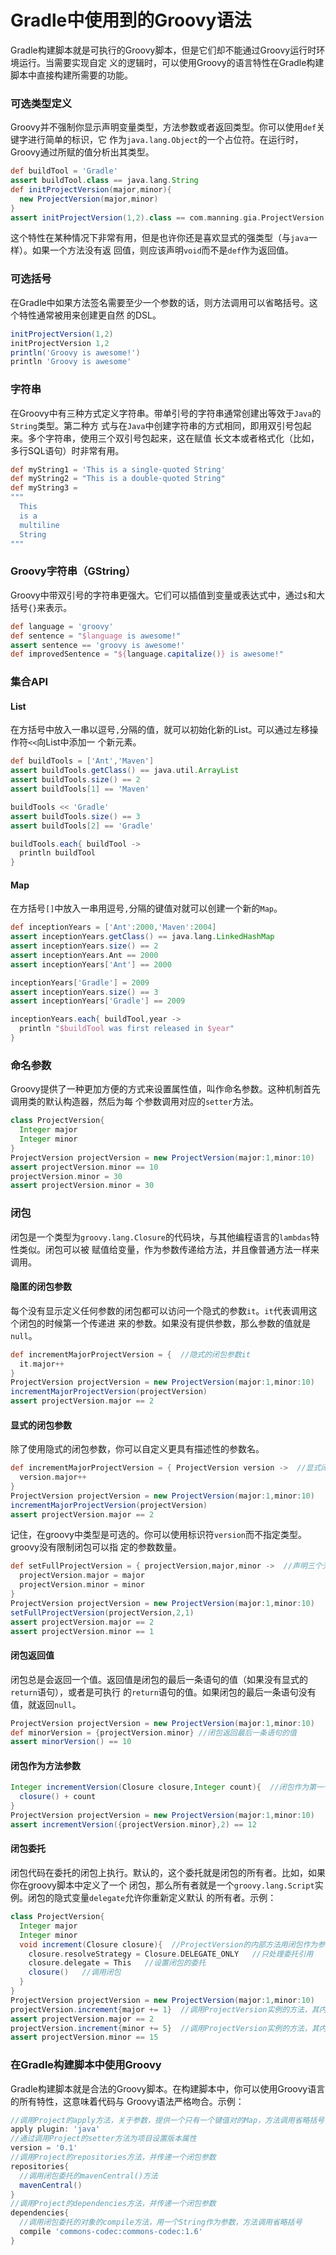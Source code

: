 Gradle中使用到的Groovy语法
=======================
Gradle构建脚本就是可执行的Groovy脚本，但是它们却不能通过Groovy运行时环境运行。当需要实现自定
义的逻辑时，可以使用Groovy的语言特性在Gradle构建脚本中直接构建所需要的功能。

### 可选类型定义
Groovy并不强制你显示声明变量类型，方法参数或者返回类型。你可以使用`def`关键字进行简单的标识，它
作为`java.lang.Object`的一个占位符。在运行时，Groovy通过所赋的值分析出其类型。

```groovy
def buildTool = 'Gradle'
assert buildTool.class == java.lang.String
def initProjectVersion(major,minor){
  new ProjectVersion(major,minor)
}
assert initProjectVersion(1,2).class == com.manning.gia.ProjectVersion
```
这个特性在某种情况下非常有用，但是也许你还是喜欢显式的强类型（与`java`一样）。如果一个方法没有返
回值，则应该声明`void`而不是`def`作为返回值。

### 可选括号
在Gradle中如果方法签名需要至少一个参数的话，则方法调用可以省略括号。这个特性通常被用来创建更自然
的DSL。
```groovy
initProjectVersion(1,2)
initProjectVersion 1,2
println('Groovy is awesome!')
println 'Groovy is awesome'
```

### 字符串
在Groovy中有三种方式定义字符串。带单引号的字符串通常创建出等效于`Java`的`String`类型。第二种方
式与在`Java`中创建字符串的方式相同，即用双引号包起来。多个字符串，使用三个双引号包起来，这在赋值
长文本或者格式化（比如，多行SQL语句）时非常有用。
```groovy
def myString1 = 'This is a single-quoted String'
def myString2 = "This is a double-quoted String"
def myString3 =
"""
  This
  is a
  multiline
  String
"""
```

### Groovy字符串（GString）
Groovy中带双引号的字符串更强大。它们可以插值到变量或表达式中，通过`$`和大括号`{}`来表示。
```groovy
def language = 'groovy'
def sentence = "$language is awesome!"
assert sentence == 'groovy is awesome!'
def improvedSentence = "${language.capitalize()} is awesome!"
```

### 集合API
#### List
在方括号中放入一串以逗号`,`分隔的值，就可以初始化新的List。可以通过左移操作符`<<`向List中添加一
个新元素。
```groovy
def buildTools = ['Ant','Maven']
assert buildTools.getClass() == java.util.ArrayList
assert buildTools.size() == 2
assert buildTools[1] == 'Maven'

buildTools << 'Gradle'
assert buildTools.size() == 3
assert buildTools[2] == 'Gradle'

buildTools.each{ buildTool ->
  println buildTool
}
```
#### Map
在方括号`[]`中放入一串用逗号`,`分隔的键值对就可以创建一个新的`Map`。
```groovy
def inceptionYears = ['Ant':2000,'Maven':2004]
assert inceptionYears.getClass() == java.lang.LinkedHashMap
assert inceptionYears.size() == 2
assert inceptionYears.Ant == 2000
assert inceptionYears['Ant'] == 2000

inceptionYears['Gradle'] = 2009
assert inceptionYears.size() == 3
assert inceptionYears['Gradle'] == 2009

inceptionYears.each{ buildTool,year ->
  println "$buildTool was first released in $year"
}
```

### 命名参数
Groovy提供了一种更加方便的方式来设置属性值，叫作命名参数。这种机制首先调用类的默认构造器，然后为每
个参数调用对应的`setter`方法。
```groovy
class ProjectVersion{
  Integer major
  Integer minor
}
ProjectVersion projectVersion = new ProjectVersion(major:1,minor:10)
assert projectVersion.minor == 10
projectVersion.minor = 30
assert projectVersion.minor = 30
```

### 闭包
闭包是一个类型为`groovy.lang.Closure`的代码块，与其他编程语言的`lambdas`特性类似。闭包可以被
赋值给变量，作为参数传递给方法，并且像普通方法一样来调用。
#### 隐匿的闭包参数
每个没有显示定义任何参数的闭包都可以访问一个隐式的参数`it`。`it`代表调用这个闭包的时候第一个传递进
来的参数。如果没有提供参数，那么参数的值就是`null`。
```groovy
def incrementMajorProjectVersion = {  //隐式的闭包参数it
  it.major++
}
ProjectVersion projectVersion = new ProjectVersion(major:1,minor:10)
incrementMajorProjectVersion(projectVersion)
assert projectVersion.major == 2
```
#### 显式的闭包参数
除了使用隐式的闭包参数，你可以自定义更具有描述性的参数名。
```groovy
def incrementMajorProjectVersion = { ProjectVersion version ->  //显式闭包参数
  version.major++
}
ProjectVersion projectVersion = new ProjectVersion(major:1,minor:10)
incrementMajorProjectVersion(projectVersion)
assert projectVersion.major == 2
```
记住，在groovy中类型是可选的。你可以使用标识符`version`而不指定类型。groovy没有限制闭包可以指
定的参数数量。
```groovy
def setFullProjectVersion = { projectVersion,major,minor ->  //声明三个无类型闭包参数
  projectVersion.major = major
  projectVersion.minor = minor
}
ProjectVersion projectVersion = new ProjectVersion(major:1,minor:10)
setFullProjectVersion(projectVersion,2,1)
assert projectVersion.major == 2
assert projectVersion.minor == 1
```
#### 闭包返回值
闭包总是会返回一个值。返回值是闭包的最后一条语句的值（如果没有显式的`return`语句），或者是可执行
的`return`语句的值。如果闭包的最后一条语句没有值，就返回`null`。
```groovy
ProjectVersion projectVersion = new ProjectVersion(major:1,minor:10)
def minorVersion = {projectVersion.minor} //闭包返回最后一条语句的值
assert minorVersion() == 10
```
#### 闭包作为方法参数
```groovy
Integer incrementVersion(Closure closure,Integer count){  //闭包作为第一个参数
  closure() + count
}
ProjectVersion projectVersion = new ProjectVersion(major:1,minor:10)
assert incrementVersion({projectVersion.minor},2) == 12
```
#### 闭包委托
闭包代码在委托的闭包上执行。默认的，这个委托就是闭包的所有者。比如，如果你在groovy脚本中定义了一个
闭包，那么所有者就是一个`groovy.lang.Script`实例。闭包的隐式变量`delegate`允许你重新定义默认
的所有者。示例：
```groovy
class ProjectVersion{
  Integer major
  Integer minor
  void increment(Closure closure){  //ProjectVersion的内部方法用闭包作为参数
    closure.resolveStrategy = Closure.DELEGATE_ONLY   //只处理委托引用
    closure.delegate = This   //设置闭包的委托
    closure()   //调用闭包
  }
}
ProjectVersion projectVersion = new ProjectVersion(major:1,minor:10)
projectVersion.increment{major += 1}  //调用ProjectVersion实例的方法，其内部执行了一个闭包
assert projectVersion.major == 2
projectVersion.increment{minor += 5}  //调用ProjectVersion实例的方法，其内部执行了一个闭包
assert projectVersion.minor == 15
```

### 在Gradle构建脚本中使用Groovy
Gradle构建脚本就是合法的Groovy脚本。在构建脚本中，你可以使用Groovy语言的所有特性，这意味着代码与
Groovy语法严格吻合。示例：
```gradle
//调用Project的apply方法，关于参数，提供一个只有一个键值对的Map，方法调用省略括号
apply plugin: 'java'
//通过调用Project的setter方法为项目设置版本属性
version = '0.1'
//调用Project的repositories方法，并传递一个闭包参数
repositories{
  //调用闭包委托的mavenCentral()方法
  mavenCentral()
}
//调用Project的dependencies方法，并传递一个闭包参数
dependencies{
  //调用闭包委托的对象的compile方法，用一个String作为参数，方法调用省略括号
  compile 'commons-codec:commons-codec:1.6'
}
```
